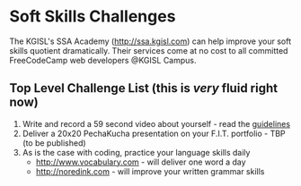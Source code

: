 # Soft Skills Challenges 

The KGISL's SSA Academy (http://ssa.kgisl.com) can help improve your soft skills quotient dramatically. 
Their services come at no cost to all committed FreeCodeCamp web developers @KGISL Campus. 

## Top Level Challenge List (this is _very_ fluid right now) 

1. Write and record a 59 second video about yourself - read the [guidelines](59second.md)
2. Deliver a 20x20 PechaKucha presentation on your F.I.T. portfolio - TBP (to be published) 
3. As is the case with coding, practice your language skills daily 
   - http://www.vocabulary.com - will deliver one word a day 
   - http://noredink.com - will improve your written grammar skills 



